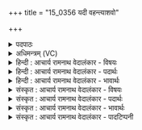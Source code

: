 +++
title = "15_0356 यदी वहन्त्याशवो"

+++
<details><summary>पदपाठः</summary>

य꣡दि꣢꣯। व꣡ह꣢꣯न्ति। आ꣣श꣡वः꣢। भ्रा꣡ज꣢꣯मानाः। र꣡थे꣢꣯षु। आ। पि꣡ब꣢꣯न्तः। म꣣दिर꣢म्। म꣡धु꣢꣯। त꣡त्र꣢꣯। श्र꣡वाँ꣢꣯सि। कृ꣣ण्वते। ३५६।
</details>

<details><summary>अधिमन्त्रम् (VC)</summary>

- मरुतः
- श्यावाश्व आत्रेयः
- अनुष्टुप्
- गान्धारः
- ऐन्द्रं काण्डम्
</details>

<details><summary>हिन्दी : आचार्य रामनाथ वेदालंकार - विषयः</summary>

अगली ऋचा के ‘मरुतः’ देवता हैं। इसमें इन्द्रसहचारी मरुतों का शरीर में कार्य वर्णित किया गया है।
</details>

<details><summary>हिन्दी : आचार्य रामनाथ वेदालंकार - पदार्थः</summary>

पदार्थान्वयभाषाः -  (यदि) जिस समय (रथेषु) देहरूप रथों में (भ्राजमानाः) तेज से दीप्यमान (आशवः) शीघ्रगामी मन, बुद्धि, ज्ञानेन्द्रिय रूप शीर्षण्य प्राण (मदिरम्) आनन्दजनक (मधु) अपने-अपने विषयों संकल्प, अध्यवसाय, रूप, रस, गन्ध, शब्द, स्पर्श के मधुर रस को (पिबन्तः) पान करते हुए (आ वहन्ति) रथी जीवात्मा को जीवन-यात्रा कराते हैं, (तत्र) उस समय (श्रवांसि) यशों को (कृण्वते) उत्पन्न करते हैं ॥५॥
</details>

<details><summary>हिन्दी : आचार्य रामनाथ वेदालंकार - भावार्थः</summary>

भावार्थभाषाः -  देहरथ में नियुक्त मन, बुद्धि एवं ज्ञानेन्द्रियों का ही यह कार्य है कि वे जीवात्मा के ज्ञान में साधन बनकर उसे यशस्वी बनाते हैं ॥५॥
</details>

<details><summary>संस्कृत : आचार्य रामनाथ वेदालंकार - विषयः</summary>

मरुतो देवताः। इन्द्रसहचारिणां मरुतां देहे कार्यं वर्ण्यते।
</details>

<details><summary>संस्कृत : आचार्य रामनाथ वेदालंकार - पदार्थः</summary>

पदार्थान्वयभाषाः -  (यदि१) यस्मिन् काले। यदि इति निपातो ‘यदा’ वाचकोऽपि दृश्यते। संहितायां निपातत्वाद् दीर्घः। (रथेषु) देहरथेषु (भ्राजमानाः) तेजसा दीप्यमानाः (आशवः) क्षिप्रकारिणः मरुतः मनोबुद्धिज्ञानेन्द्रियात्मकाः शीर्षण्यप्राणाः, (मदिरम्) आनन्दजनकम्। मदी हर्षे धातोः ‘इषिमदिमुदिखिदि० उ० १।५१’ इति किरच् प्रत्ययः। (मधु) स्वस्वविषयाणां संकल्पाध्यवसायरूपरसगन्धशब्दस्पर्शानाम् मधुरं रसम् (पिबन्तः) आस्वादयन्तः (आ वहन्ति) रथिनम् जीवात्मानम् उद्वहन्ति, जीवनयात्रां कारयन्ति, (तत्र) तस्मिन् काले (श्रवांसि) यशांसि (कृण्वते) कुर्वन्ति, जनयन्ति। अयमेवार्थः ऋग्वेदे गायत्रेणोक्तः—य ईं॒ वह॑न्त आ॒शुभिः॒ पिब॑न्तो मदि॒रं मधु॑। अत्र॒ श्रवां॑सि दधिरे ॥ (ऋ० ५।६१।११) इति॥५॥
</details>

<details><summary>संस्कृत : आचार्य रामनाथ वेदालंकार - भावार्थः</summary>

भावार्थभाषाः -  देहरथे नियुक्तानां मनोबुद्धिज्ञानेन्द्रियाणामेवैतत् कार्यं यत्तान्यात्मनो ज्ञाने साधनतां गत्वा तं यशोभाजं कुर्वन्ति ॥५॥
</details>

<details><summary>संस्कृत : आचार्य रामनाथ वेदालंकार - पादटिप्पनी</summary>

टिप्पणी:   १. यदीत्यव्ययं यत्प्रातिपदिकार्थे वर्तते। यदि यत्र देहे—इति भ०।
</details>